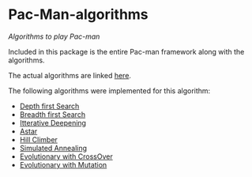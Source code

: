# Pac-Man-algorithms
*Algorithms to play Pac-man*

Included in this package is the entire Pac-man framework along with the algorithms.

The actual algorithms are linked [here](https://github.com/Quanhaoli2641/Pac-Man-algorithms/tree/master/src/pacman/entries/pacman).

The following algorithms were implemented for this algorithm: 
  * [Depth first Search](https://github.com/Quanhaoli2641/Pac-Man-algorithms/blob/master/src/pacman/entries/pacman/DFS.java)
  * [Breadth first Search](https://github.com/Quanhaoli2641/Pac-Man-algorithms/blob/master/src/pacman/entries/pacman/BFS.java)
  * [Itterative Deepening](https://github.com/Quanhaoli2641/Pac-Man-algorithms/blob/master/src/pacman/entries/pacman/ItterativeDeepening.java)
  * [Astar](https://github.com/Quanhaoli2641/Pac-Man-algorithms/blob/master/src/pacman/entries/pacman/Astar.java)
  * [Hill Climber](https://github.com/Quanhaoli2641/Pac-Man-algorithms/blob/master/src/pacman/entries/pacman/HillClimbing.java)
  * [Simulated Annealing](https://github.com/Quanhaoli2641/Pac-Man-algorithms/blob/master/src/pacman/entries/pacman/SimulatedAnnealing.java)
  * [Evolutionary with CrossOver](https://github.com/Quanhaoli2641/Pac-Man-algorithms/blob/master/src/pacman/entries/pacman/Evolution.java) 
  * [Evolutionary with Mutation](https://github.com/Quanhaoli2641/Pac-Man-algorithms/blob/master/src/pacman/entries/pacman/Evolution2.java)

